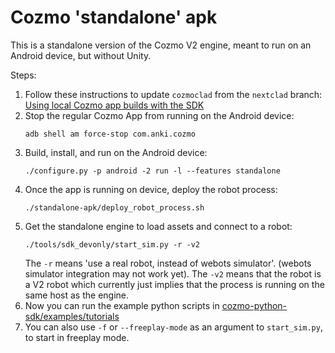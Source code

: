 # Cozmo 'standalone' apk

This is a standalone version of the Cozmo V2 engine, meant to run on an Android device, but without Unity.

Steps:

1.  Follow these instructions to update `cozmoclad` from the `nextclad` branch:  
[Using local Cozmo app builds with the SDK](https://ankiinc.atlassian.net/wiki/spaces/COZMO/pages/122060851/Using+local+Cozmo+app+builds+with+the+SDK)
2.  Stop the regular Cozmo App from running on the Android device:  
    ```
    adb shell am force-stop com.anki.cozmo
    ```
3.  Build, install, and run on the Android device:  
    ```
    ./configure.py -p android -2 run -l --features standalone
    ```
4.  Once the app is running on device, deploy the robot process:
    ```
    ./standalone-apk/deploy_robot_process.sh
    ```
5.  Get the standalone engine to load assets and connect to a robot:  
    ```
    ./tools/sdk_devonly/start_sim.py -r -v2
    ```
    The `-r` means 'use a real robot, instead of webots simulator'.  (webots simulator integration may not work yet).
    The `-v2` means that the robot is a V2 robot which currently just implies that the process is running on the same host as the engine.
6.  Now you can run the example python scripts in [cozmo-python-sdk/examples/tutorials](https://github.com/anki/cozmo-python-sdk/tree/nextclad/examples)
7.  You can also use `-f` or `--freeplay-mode` as an argument to `start_sim.py`, to start in freeplay mode.
